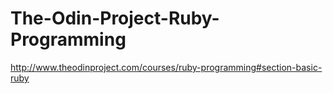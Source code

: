 # The-Odin-Project-Ruby-Programming
http://www.theodinproject.com/courses/ruby-programming#section-basic-ruby
